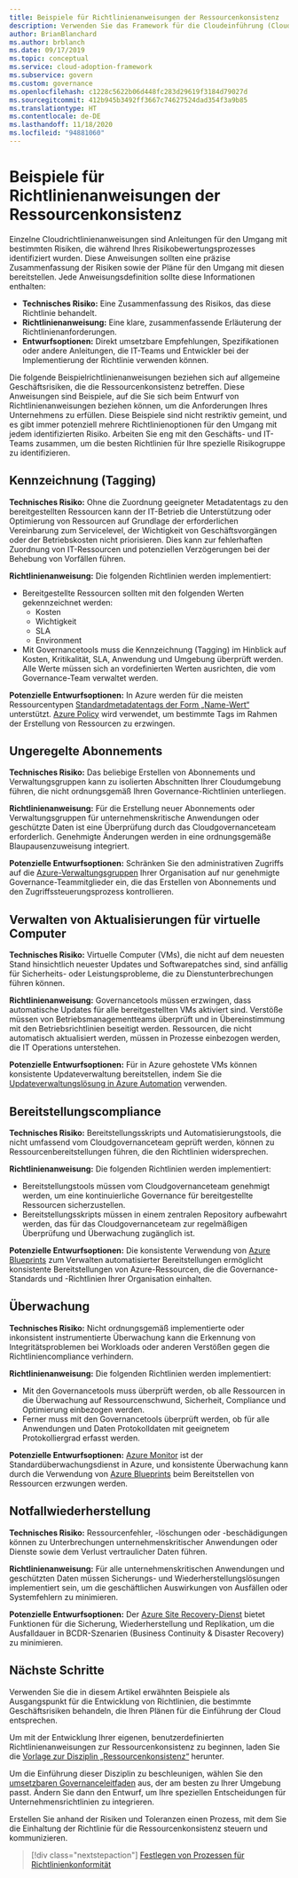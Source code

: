 ```yaml
---
title: Beispiele für Richtlinienanweisungen der Ressourcenkonsistenz
description: Verwenden Sie das Framework für die Cloudeinführung (Cloud Adoption Framework) für Azure, um exemplarische Richtlinienanweisungen für die Ressourcenkonsistenz zu erhalten, die Sie beim Entwerfen der Richtlinienanweisungen Ihrer Organisation unterstützen.
author: BrianBlanchard
ms.author: brblanch
ms.date: 09/17/2019
ms.topic: conceptual
ms.service: cloud-adoption-framework
ms.subservice: govern
ms.custom: governance
ms.openlocfilehash: c1228c5622b06d448fc283d29619f3184d79027d
ms.sourcegitcommit: 412b945b3492ff3667c74627524dad354f3a9b85
ms.translationtype: HT
ms.contentlocale: de-DE
ms.lasthandoff: 11/18/2020
ms.locfileid: "94881060"
---
```

# <a name="resource-consistency-sample-policy-statements"></a>Beispiele für Richtlinienanweisungen der Ressourcenkonsistenz

Einzelne Cloudrichtlinienanweisungen sind Anleitungen für den Umgang mit bestimmten Risiken, die während Ihres Risikobewertungsprozesses identifiziert wurden. Diese Anweisungen sollten eine präzise Zusammenfassung der Risiken sowie der Pläne für den Umgang mit diesen bereitstellen. Jede Anweisungsdefinition sollte diese Informationen enthalten:

- **Technisches Risiko:** Eine Zusammenfassung des Risikos, das diese Richtlinie behandelt.
- **Richtlinienanweisung:** Eine klare, zusammenfassende Erläuterung der Richtlinienanforderungen.
- **Entwurfsoptionen:** Direkt umsetzbare Empfehlungen, Spezifikationen oder andere Anleitungen, die IT-Teams und Entwickler bei der Implementierung der Richtlinie verwenden können.

Die folgende Beispielrichtlinienanweisungen beziehen sich auf allgemeine Geschäftsrisiken, die die Ressourcenkonsistenz betreffen. Diese Anweisungen sind Beispiele, auf die Sie sich beim Entwurf von Richtlinienanweisungen beziehen können, um die Anforderungen Ihres Unternehmens zu erfüllen. Diese Beispiele sind nicht restriktiv gemeint, und es gibt immer potenziell mehrere Richtlinienoptionen für den Umgang mit jedem identifizierten Risiko. Arbeiten Sie eng mit den Geschäfts- und IT-Teams zusammen, um die besten Richtlinien für Ihre spezielle Risikogruppe zu identifizieren.

## <a name="tagging"></a>Kennzeichnung (Tagging)

**Technisches Risiko:** Ohne die Zuordnung geeigneter Metadatentags zu den bereitgestellten Ressourcen kann der IT-Betrieb die Unterstützung oder Optimierung von Ressourcen auf Grundlage der erforderlichen Vereinbarung zum Servicelevel, der Wichtigkeit von Geschäftsvorgängen oder der Betriebskosten nicht priorisieren. Dies kann zur fehlerhaften Zuordnung von IT-Ressourcen und potenziellen Verzögerungen bei der Behebung von Vorfällen führen.

**Richtlinienanweisung:** Die folgenden Richtlinien werden implementiert:

- Bereitgestellte Ressourcen sollten mit den folgenden Werten gekennzeichnet werden:
  - Kosten
  - Wichtigkeit
  - SLA
  - Environment
- Mit Governancetools muss die Kennzeichnung (Tagging) im Hinblick auf Kosten, Kritikalität, SLA, Anwendung und Umgebung überprüft werden. Alle Werte müssen sich an vordefinierten Werten ausrichten, die vom Governance-Team verwaltet werden.

**Potenzielle Entwurfsoptionen:** In Azure werden für die meisten Ressourcentypen [Standardmetadatentags der Form „Name-Wert“](/azure/azure-resource-manager/management/tag-resources) unterstützt. [Azure Policy](/azure/governance/policy/overview) wird verwendet, um bestimmte Tags im Rahmen der Erstellung von Ressourcen zu erzwingen.

## <a name="ungoverned-subscriptions"></a>Ungeregelte Abonnements

**Technisches Risiko:** Das beliebige Erstellen von Abonnements und Verwaltungsgruppen kann zu isolierten Abschnitten Ihrer Cloudumgebung führen, die nicht ordnungsgemäß Ihren Governance-Richtlinien unterliegen.

**Richtlinienanweisung:** Für die Erstellung neuer Abonnements oder Verwaltungsgruppen für unternehmenskritische Anwendungen oder geschützte Daten ist eine Überprüfung durch das Cloudgovernanceteam erforderlich. Genehmigte Änderungen werden in eine ordnungsgemäße Blaupausenzuweisung integriert.

**Potenzielle Entwurfsoptionen:** Schränken Sie den administrativen Zugriffs auf die [Azure-Verwaltungsgruppen](/azure/governance/management-groups) Ihrer Organisation auf nur genehmigte Governance-Teammitglieder ein, die das Erstellen von Abonnements und den Zugriffssteuerungsprozess kontrollieren.

## <a name="manage-updates-to-virtual-machines"></a>Verwalten von Aktualisierungen für virtuelle Computer

**Technisches Risiko:** Virtuelle Computer (VMs), die nicht auf dem neuesten Stand hinsichtlich neuester Updates und Softwarepatches sind, sind anfällig für Sicherheits- oder Leistungsprobleme, die zu Dienstunterbrechungen führen können.

**Richtlinienanweisung:** Governancetools müssen erzwingen, dass automatische Updates für alle bereitgestellten VMs aktiviert sind. Verstöße müssen von Betriebsmanagementteams überprüft und in Übereinstimmung mit den Betriebsrichtlinien beseitigt werden. Ressourcen, die nicht automatisch aktualisiert werden, müssen in Prozesse einbezogen werden, die IT Operations unterstehen.

<!-- docutune:ignore "consistent update management" -->

**Potenzielle Entwurfsoptionen:** Für in Azure gehostete VMs können konsistente Updateverwaltung bereitstellen, indem Sie die [Updateverwaltungslösung in Azure Automation](/azure/automation/update-management/overview) verwenden.

## <a name="deployment-compliance"></a>Bereitstellungscompliance

**Technisches Risiko:** Bereitstellungsskripts und Automatisierungstools, die nicht umfassend vom Cloudgovernanceteam geprüft werden, können zu Ressourcenbereitstellungen führen, die den Richtlinien widersprechen.

**Richtlinienanweisung:** Die folgenden Richtlinien werden implementiert:

- Bereitstellungstools müssen vom Cloudgovernanceteam genehmigt werden, um eine kontinuierliche Governance für bereitgestellte Ressourcen sicherzustellen.
- Bereitstellungsskripts müssen in einem zentralen Repository aufbewahrt werden, das für das Cloudgovernanceteam zur regelmäßigen Überprüfung und Überwachung zugänglich ist.

**Potenzielle Entwurfsoptionen:** Die konsistente Verwendung von [Azure Blueprints](/azure/governance/blueprints) zum Verwalten automatisierter Bereitstellungen ermöglicht konsistente Bereitstellungen von Azure-Ressourcen, die die Governance-Standards und -Richtlinien Ihrer Organisation einhalten.

## <a name="monitoring"></a>Überwachung

**Technisches Risiko:** Nicht ordnungsgemäß implementierte oder inkonsistent instrumentierte Überwachung kann die Erkennung von Integritätsproblemen bei Workloads oder anderen Verstößen gegen die Richtliniencompliance verhindern.

**Richtlinienanweisung:** Die folgenden Richtlinien werden implementiert:

- Mit den Governancetools muss überprüft werden, ob alle Ressourcen in die Überwachung auf Ressourcenschwund, Sicherheit, Compliance und Optimierung einbezogen werden.
- Ferner muss mit den Governancetools überprüft werden, ob für alle Anwendungen und Daten Protokolldaten mit geeignetem Protokolliergrad erfasst werden.

**Potenzielle Entwurfsoptionen:** [Azure Monitor](/azure/azure-monitor/overview) ist der Standardüberwachungsdienst in Azure, und konsistente Überwachung kann durch die Verwendung von [Azure Blueprints](/azure/governance/blueprints) beim Bereitstellen von Ressourcen erzwungen werden.

## <a name="disaster-recovery"></a>Notfallwiederherstellung

**Technisches Risiko:** Ressourcenfehler, -löschungen oder -beschädigungen können zu Unterbrechungen unternehmenskritischer Anwendungen oder Dienste sowie dem Verlust vertraulicher Daten führen.

**Richtlinienanweisung:** Für alle unternehmenskritischen Anwendungen und geschützten Daten müssen Sicherungs- und Wiederherstellungslösungen implementiert sein, um die geschäftlichen Auswirkungen von Ausfällen oder Systemfehlern zu minimieren.

**Potenzielle Entwurfsoptionen:** Der [Azure Site Recovery-Dienst](/azure/site-recovery/site-recovery-overview) bietet Funktionen für die Sicherung, Wiederherstellung und Replikation, um die Ausfalldauer in BCDR-Szenarien (Business Continuity & Disaster Recovery) zu minimieren.

## <a name="next-steps"></a>Nächste Schritte

Verwenden Sie die in diesem Artikel erwähnten Beispiele als Ausgangspunkt für die Entwicklung von Richtlinien, die bestimmte Geschäftsrisiken behandeln, die Ihren Plänen für die Einführung der Cloud entsprechen.

Um mit der Entwicklung Ihrer eigenen, benutzerdefinierten Richtlinienanweisungen zur Ressourcenkonsistenz zu beginnen, laden Sie die [Vorlage zur Disziplin „Ressourcenkonsistenz“](./template.md) herunter.

Um die Einführung dieser Disziplin zu beschleunigen, wählen Sie den [umsetzbaren Governanceleitfaden](../guides/index.md) aus, der am besten zu Ihrer Umgebung passt. Ändern Sie dann den Entwurf, um Ihre speziellen Entscheidungen für Unternehmensrichtlinien zu integrieren.

Erstellen Sie anhand der Risiken und Toleranzen einen Prozess, mit dem Sie die Einhaltung der Richtlinie für die Ressourcenkonsistenz steuern und kommunizieren.

> [!div class="nextstepaction"]
> [Festlegen von Prozessen für Richtlinienkonformität](./compliance-processes.md)
